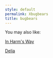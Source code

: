 ```yaml
---
style: default
permalink: Xbugbears
title: bugbears
---
```

You may also like:

[In Harm's Way](http://scp-wiki.net/in-harm-s-way)

[Delia](http://scp-wiki.net/delia)
